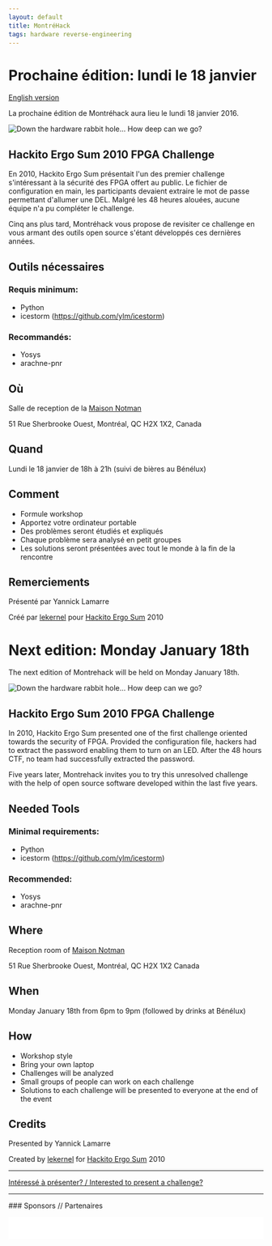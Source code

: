 ```yaml
---
layout: default
title: MontréHack
tags: hardware reverse-engineering
---
```


# Prochaine édition: lundi le 18 janvier
[English version](#english)

La prochaine édition de Montréhack aura lieu le lundi 18 janvier 2016.

![Down the hardware rabbit hole... How deep can we go?](http://i.imgur.com/DvTnkD2.png)

## Hackito Ergo Sum 2010 FPGA Challenge

En 2010, Hackito Ergo Sum présentait l'un des premier challenge s'intéressant à
la sécurité des FPGA offert au public. Le fichier de configuration en main, les
participants devaient extraire le mot de passe permettant d'allumer une DEL.
Malgré les 48 heures alouées, aucune équipe n'a pu compléter le challenge.

Cinq ans plus tard, Montréhack vous propose de revisiter ce challenge en vous
armant des outils open source s'étant développés ces dernières années.

## Outils nécessaires

### Requis minimum:

- Python
- icestorm (https://github.com/ylm/icestorm)

### Recommandés:

- Yosys
- arachne-pnr

## Où

Salle de reception de la [Maison Notman](http://notman.org/)

51 Rue Sherbrooke Ouest, Montréal, QC H2X 1X2, Canada

## Quand

Lundi le 18 janvier de 18h à 21h (suivi de bières au Bénélux)

## Comment

* Formule workshop
* Apportez votre ordinateur portable
* Des problèmes seront étudiés et expliqués
* Chaque problème sera analysé en petit groupes
* Les solutions seront présentées avec tout le monde à la fin de la rencontre

## Remerciements

Présenté par Yannick Lamarre

Créé par [lekernel](http://m-labs.hk/) pour [Hackito Ergo Sum](http://hackitoergosum.org/) 2010

<a id="english"></a>
# Next edition: Monday January 18th

The next edition of Montrehack will be held on Monday January 18th.

![Down the hardware rabbit hole... How deep can we go?](http://i.imgur.com/DvTnkD2.png)

## Hackito Ergo Sum 2010 FPGA Challenge

In 2010, Hackito Ergo Sum presented one of the first challenge oriented towards
the security of FPGA. Provided the configuration file, hackers had to extract
the password enabling them to turn on an LED. After the 48 hours CTF, no team
had successfully extracted the password.

Five years later, Montrehack invites you to try this unresolved challenge with
the help of open source software developed within the last five years.

## Needed Tools

### Minimal requirements:

- Python
- icestorm (https://github.com/ylm/icestorm)

### Recommended:

- Yosys
- arachne-pnr

## Where

Reception room of [Maison Notman](http://notman.org/)

51 Rue Sherbrooke Ouest, Montréal, QC H2X 1X2 Canada

## When

Monday January 18th from 6pm to 9pm (followed by drinks at Bénélux)

## How

* Workshop style
* Bring your own laptop
* Challenges will be analyzed
* Small groups of people can work on each challenge
* Solutions to each challenge will be presented to everyone at the end of the event

## Credits

Presented by Yannick Lamarre

Created by [lekernel](http://m-labs.hk/) for [Hackito Ergo Sum](http://hackitoergosum.org/) 2010

<hr/>

[Intéressé à présenter? / Interested to present a challenge?](https://github.com/montrehack/montrehack.github.com/wiki/Present-at-Montrehack)

<hr/>
### Sponsors // Partenaires

[![Brasserie Benelux](/images/benelux.png)](http://brasseriebenelux.com/)
